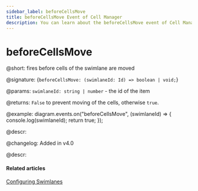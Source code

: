 ```yaml
---
sidebar_label: beforeCellsMove
title: beforeCellsMove Event of Cell Manager
description: You can learn about the beforeCellsMove event of Cell Manager in the documentation of the DHTMLX JavaScript Diagram library. Browse developer guides and API reference, try out code examples and live demos, and download a free 30-day evaluation version of DHTMLX Diagram.
---
```


# beforeCellsMove

@short: fires before cells of the swimlane are moved

@signature: {`beforeCellsMove: (swimlaneId: Id) => boolean | void;`}

@params:
`swimlaneId: string | number` - the id of the item

@returns:
`False` to prevent moving of the cells, otherwise `true`.

@example:
diagram.events.on("beforeCellsMove", (swimlaneId) => {
    console.log(swimlaneId);
    return true;
});

@descr:

@changelog:
Added in v4.0

@descr:
#### Related articles

[Configuring Swimlanes](../../../swimlanes/index/)
